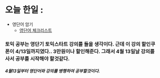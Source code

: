 # 오늘 한일 :
  - 영단어 암기
    - [영단어 체크리스트](https://github.com/SeungMin2001/TIL/blob/main/English/TOEIC/%EC%98%81%EB%8B%A8%EC%96%B4%20%EA%B3%84%ED%9A%8D.md) 

### 토익 공부는 영단기 토익스타트 강의를 들을 생각이다. 근데 이 강의 할인쿠폰이 4/13일까지였다.. 3만원이나 할인해준다. 그래서 4월 13일날 강의를 사서 공부를 시작해야 할것같다.
##### 4월13일부터 영단어와 강의를 병행하여 공부할것이다. 
